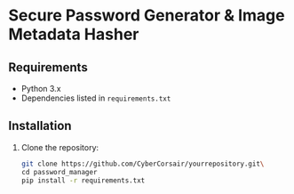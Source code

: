 # Secure Password Generator & Image Metadata Hasher

## Requirements
- Python 3.x
- Dependencies listed in `requirements.txt`

## Installation
1. Clone the repository:
   ```bash
   git clone https://github.com/CyberCorsair/yourrepository.git\
   cd password_manager
   pip install -r requirements.txt

